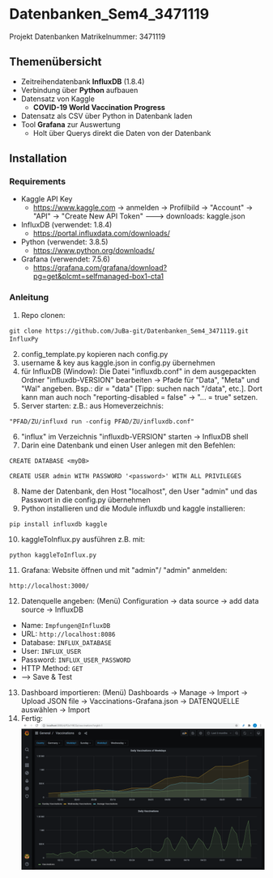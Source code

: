 # Datenbanken_Sem4_3471119
Projekt Datenbanken
Matrikelnummer: 3471119
## Themenübersicht
* Zeitreihendatenbank __InfluxDB__ (1.8.4)
* Verbindung über __Python__ aufbauen
* Datensatz von Kaggle
  * __COVID-19 World Vaccination Progress__
* Datensatz als CSV über Python in Datenbank laden
* Tool __Grafana__ zur Auswertung
  * Holt über Querys direkt die Daten von der Datenbank
## Installation
### Requirements
* Kaggle API Key
  * https://www.kaggle.com -> anmelden -> Profilbild -> "Account" -> "API" -> "Create New API Token" ---> downloads: kaggle.json
* InfluxDB (verwendet: 1.8.4)
  * https://portal.influxdata.com/downloads/
* Python (verwendet: 3.8.5)
  * https://www.python.org/downloads/
* Grafana (verwendet: 7.5.6)
  * https://grafana.com/grafana/download?pg=get&plcmt=selfmanaged-box1-cta1	 
### Anleitung
1. Repo clonen:
```
git clone https://github.com/JuBa-git/Datenbanken_Sem4_3471119.git InfluxPy
```
2. config_template.py kopieren nach config.py
3. username & key aus kaggle.json in config.py übernehmen
4. für InfluxDB (Window): Die Datei "influxdb.conf" in dem ausgepackten Ordner "influxdb-VERSION" bearbeiten -> Pfade für "Data", "Meta" und "Wal" angeben. Bsp.: dir = "data" [Tipp: suchen nach "/data", etc.]. Dort kann man auch noch "reporting-disabled = false" -> "... = true" setzen.
5. Server starten: z.B.: aus Homeverzeichnis:
```
"PFAD/ZU/influxd run -config PFAD/ZU/influxdb.conf"
```
6. "influx" im Verzeichnis "influxdb-VERSION" starten -> InfluxDB shell
7. Darin eine Datenbank und einen User anlegen mit den Befehlen:
```
CREATE DATABASE <myDB>
```
```
CREATE USER admin WITH PASSWORD '<password>' WITH ALL PRIVILEGES
```
8. Name der Datenbank, den Host "localhost", den User "admin" und das Passwort in die config.py übernehmen
9. Python installieren und die Module influxdb und kaggle installieren:
```
pip install influxdb kaggle
```
10. kaggleToInflux.py ausführen z.B. mit: 
```
python kaggleToInflux.py
```
11. Grafana: Website öffnen und mit "admin"/ "admin" anmelden:
```
http://localhost:3000/
```
12. Datenquelle angeben: (Menü) Configuration -> data source -> add data source -> InfluxDB
* Name: ``` Impfungen@InfluxDB ```
* URL: ``` http://localhost:8086 ```
* Database: ``` INFLUX_DATABASE ```
* User: ``` INFLUX_USER ```
* Password: ``` INFLUX_USER_PASSWORD ```
* HTTP Method: ``` GET ```
* --> Save & Test
13. Dashboard importieren: (Menü) Dashboards -> Manage -> Import -> Upload JSON file -> Vaccinations-Grafana.json -> DATENQUELLE auswählen -> Import
14. Fertig:
![Grafana Dashboard](Grafana.PNG)
